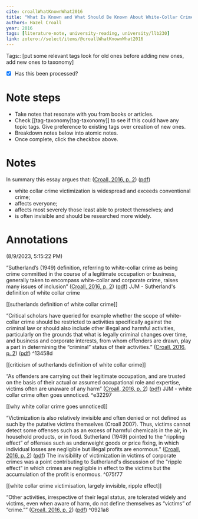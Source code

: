 ```yaml
---
cite: croallWhatKnownWhat2016
title: "What Is Known and What Should Be Known About White-Collar Crime Victimization?"
authors: Hazel Croall
year: 2016
tags: [literature-note, university-reading, university/llb230]
link: zotero://select/items/@croallWhatKnownWhat2016
---
```


Tags:: [put some relevant tags look for old ones before adding new ones,  add new ones to taxonomy] 

- [x] Has this been processed?

# Note steps
- Take notes that resonate with you from books or articles.
- Check [[tag-taxonomy|tag-taxonomy]] to see if this could have any topic tags. Give preference to existing tags over creation of new ones.
- Breakdown notes below into atomic notes.
- Once complete, click the checkbox above.



# Notes

In summary this essay argues that: ([Croall, 2016, p. 2](zotero://select/library/items/6RANYTTG)) ([pdf](zotero://open-pdf/library/items/FNF5Y3E2?page=2&annotation=C5JNQ9BJ))
- white collar crime victimization is widespread and exceeds conventional crime;
- affects everyone;
- affects most severely those least able to protect themselves; and
- is often invisible and should be researched more widely.


# Annotations  
(8/9/2023, 5:15:22 PM)

“Sutherland’s (1949) definition, referring to white-collar crime as being crime committed in the course of a legitimate occupation or business, generally taken to encompass white-collar and corporate crime, raises many issues of inclusion” ([Croall, 2016, p. 2](zotero://select/library/items/6RANYTTG)) ([pdf](zotero://open-pdf/library/items/FNF5Y3E2?page=2&annotation=JYMCUX3W)) JJM - Sutherland's definition of white collar crime

[[sutherlands definition of white collar crime]]

“Critical scholars have queried for example whether the scope of white-collar crime should be restricted to activities specifically against the criminal law or should also include other illegal and harmful activities, particularly on the grounds that what is legally criminal changes over time, and business and corporate interests, from whom offenders are drawn, play a part in determining the “criminal” status of their activities.” ([Croall, 2016, p. 2](zotero://select/library/items/6RANYTTG)) ([pdf](zotero://open-pdf/library/items/FNF5Y3E2?page=2&annotation=P9DJAXT5)) ^13458d

[[criticism of sutherlands definition of white collar crime]]

“As offenders are carrying out their legitimate occupation, and are trusted on the basis of their actual or assumed occupational role and expertise, victims often are unaware of any harm” ([Croall, 2016, p. 2](zotero://select/library/items/6RANYTTG)) ([pdf](zotero://open-pdf/library/items/FNF5Y3E2?page=2&annotation=G2YPTU3Q)) JJM - white collar crime often goes unnoticed. ^e32297

[[why white collar crime goes unnoticed]]

“Victimization is also relatively invisible and often denied or not defined as such by the putative victims themselves (Croall 2007). Thus, victims cannot detect some offenses such as an excess of harmful chemicals in the air, in household products, or in food. Sutherland (1949) pointed to the “rippling effect” of offenses such as underweight goods or price fixing, in which individual losses are negligible but illegal profits are enormous.” ([Croall, 2016, p. 2](zotero://select/library/items/6RANYTTG)) ([pdf](zotero://open-pdf/library/items/FNF5Y3E2?page=2&annotation=4DIIB8TU)) The invisibility of victimization in victims of corporate crimes was a point contributing to Sutherland's discussion of the "ripple effect" in which crimes are negligible in effect to the victims but the accumulation of the profit is enormous. ^075f77

[[white collar crime victimisation, largely invisible, ripple effect]]

“Other activities, irrespective of their legal status, are tolerated widely and victims, even when aware of harm, do not define themselves as “victims” of “crime.”” ([Croall, 2016, p. 2](zotero://select/library/items/6RANYTTG)) ([pdf](zotero://open-pdf/library/items/FNF5Y3E2?page=2&annotation=4TVCIPNR)) ^0921a8